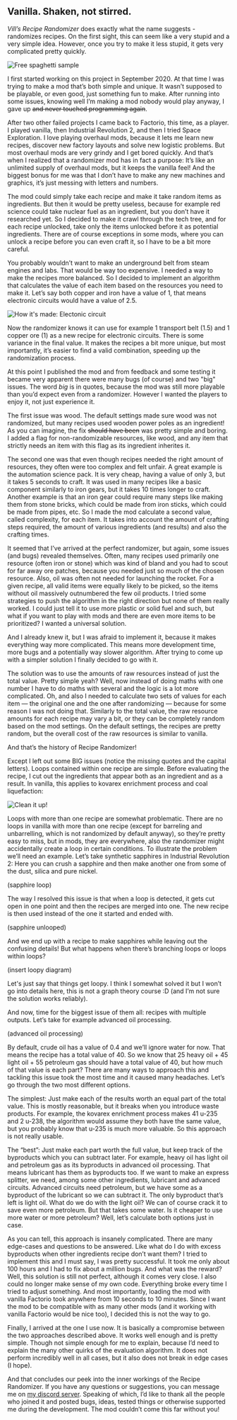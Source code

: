 ## Vanilla. Shaken, not stirred.

*Vill’s Recipe Randomizer* does exactly what the name suggests - randomizes recipes. On the first sight, this can seem like a very stupid and a very simple idea. However, once you try to make it less stupid, it gets very complicated pretty quickly.

![Free spaghetti sample](spaghetti-sample.jpg)

I first started working on this project in September 2020. At that time I was trying to make a mod that’s both simple and unique. It wasn’t supposed to be playable, or even good, just something fun to make. After running into some issues, knowing well I’m making a mod nobody would play anyway, I gave up ~~and never touched programming again~~.

After two other failed projects I came back to Factorio, this time, as a player. I played vanilla, then Industrial Revolution 2, and then I tried Space Exploration. I love playing overhaul mods, because it lets me learn new recipes, discover new factory layouts and solve new logistic problems. But most overhaul mods are very grindy and I get bored quickly. And that’s when I realized that a randomizer mod has in fact a purpose: It’s like an unlimited supply of overhaul mods, but it keeps the vanilla feel! And the biggest bonus for me was that I don’t have to make any new machines and graphics, it’s just messing with letters and numbers.

The mod could simply take each recipe and make it take random items as ingredients. But then it would be pretty useless, because for example red science could take nuclear fuel as an ingredient, but you don’t have it researched yet. So I decided to make it crawl through the tech tree, and for each recipe unlocked, take only the items unlocked before it as potential ingredients. There are of course exceptions in some mods, where you can unlock a recipe before you can even craft it, so I have to be a bit more careful.

You probably wouldn’t want to make an underground belt from steam engines and labs. That would be way too expensive. I needed a way to make the recipes more balanced. So I decided to implement an algorithm that calculates the value of each item based on the resources you need to make it. Let’s say both copper and iron have a value of 1, that means electronic circuits would have a value of 2.5.

![How it's made: Electonic circuit](electronic-circuit.jpg)

Now the randomizer knows it can use for example 1 transport belt (1.5) and 1 copper ore (1) as a new recipe for electronic circuits. There is some variance in the final value. It makes the recipes a bit more unique, but most importantly, it’s easier to find a valid combination, speeding up the randomization process.

At this point I published the mod and from feedback and some testing it became very apparent there were many bugs (of course) and two "big" issues. The word *big* is in quotes, because the mod was still more playable than you’d expect even from a randomizer. However I wanted the players to enjoy it, not just experience it.

The first issue was wood. The default settings made sure wood was not randomized, but many recipes used wooden power poles as an ingredient! As you can imagine, the fix ~~should have been~~ was pretty simple and boring. I added a flag for non-randomizable resources, like wood, and any item that strictly needs an item with this flag as its ingredient inherites it.

The second one was that even though recipes needed the right amount of resources, they often were too complex and felt unfair. A great example is the automation science pack. It is very cheap, having a value of only 3, but it takes 5 seconds to craft. It was used in many recipes like a basic component similarly to iron gears, but it takes 10 times longer to craft. Another example is that an iron gear could require many steps like making them from stone bricks, which could be made from iron sticks, which could be made from pipes, etc. So I made the mod calculate a second value, called complexity, for each item. It takes into account the amount of crafting steps required, the amount of various ingredients (and results) and also the crafting times.

It seemed that I’ve arrived at the perfect randomizer, but again, some issues (and bugs) revealed themselves. Often, many recipes used primarily one resource (often iron or stone) which was kind of bland and you had to scout for far away ore patches, because you needed just so much of the chosen resource. Also, oil was often not needed for launching the rocket. For a given recipe, all valid items were equally likely to be picked, so the items without oil massively outnumbered the few oil products. I tried some strategies to push the algorithm in the right direction but none of them really worked. I could just tell it to use more plastic or solid fuel and such, but what if you want to play with mods and there are even more items to be prioritized? I wanted a universal solution.

And I already knew it, but I was afraid to implement it, because it makes everything way more complicated. This means more development time, more bugs and a potentially way slower algorithm. After trying to come up with a simpler solution I finally decided to go with it.

The solution was to use the amounts of raw resources instead of just the total value. Pretty simple yeah? Well, now instead of doing maths with one number I have to do maths with several and the logic is a lot more complicated. Oh, and also I needed to calculate two sets of values for each item — the original one and the one after randomizing — because for some reason I was not doing that. Similarly to the total value, the raw resource amounts for each recipe may vary a bit, or they can be completely random based on the mod settings. On the default settings, the recipes are pretty random, but the overall cost of the raw resources is similar to vanilla.

And that’s the history of Recipe Randomizer!

Except I left out some BIG issues (notice the missing quotes and the capital letters). Loops contained within one recipe are simple. Before evaluating the recipe, I cut out the ingredients that appear both as an ingredient and as a result. In vanilla, this applies to kovarex enrichment process and coal liquefaction:

![Clean it up!](kovarex-and-liquefaction.jpg)

Loops with more than one recipe are somewhat problematic. There are no loops in vanilla with more than one recipe (except for barreling and unbarrelling, which is not randomized by default anyway), so they’re pretty easy to miss, but in mods, they are everywhere, also the randomizer might accidentally create a loop in certain conditions. To illustrate the problem we’ll need an example. Let’s take synthetic sapphires in Industrial Revolution 2: Here you can crush a sapphire and then make another one from some of the dust, silica and pure nickel.

(sapphire loop)

The way I resolved this issue is that when a loop is detected, it gets cut open in one point and then the recipes are merged into one. The new recipe is then used instead of the one it started and ended with.

(sapphire unlooped)

And we end up with a recipe to make sapphires while leaving out the confusing details! But what happens when there’s branching loops or loops within loops?

(insert loopy diagram)

Let's just say that things get loopy. I think I somewhat solved it but I won’t go into details here, this is not a graph theory course :D (and I’m not sure the solution works reliably).

And now, time for the biggest issue of them all: recipes with multiple outputs. Let’s take for example advanced oil processing.

(advanced oil processing)

By default, crude oil has a value of 0.4 and we’ll ignore water for now. That means the recipe has a total value of 40. So we know that 25 heavy oil + 45 light oil + 55 petroleum gas should have a total value of 40, but how much of that value is each part? There are many ways to approach this and tackling this issue took the most time and it caused many headaches. Let’s go through the two most different options.

The simplest: Just make each of the results worth an equal part of the total value. This is mostly reasonable, but it breaks when you introduce waste products. For example, the kovarex enrichment process makes 41 u-235 and 2 u-238, the algorithm would assume they both have the same value, but you probably know that u-235 is much more valuable. So this approach is not really usable.

The “best”: Just make each part worth the full value, but keep track of the byproducts which you can subtract later. For example, heavy oil has light oil and petroleum gas as its byproducts in advanced oil processing. That means lubricant has them as byproducts too. If we want to make an express splitter, we need, among some other ingredients, lubricant and advanced circuits. Advanced circuits need petroleum, but we have some as a byproduct of the lubricant so we can subtract it. The only byproduct that’s left is light oil. What do we do with the light oil? We can of course crack it to save even more petroleum. But that takes some water. Is it cheaper to use more water or more petroleum? Well, let’s calculate both options just in case.

As you can tell, this approach is insanely complicated. There are many edge-cases and questions to be answered. Like what do I do with excess byproducts when other ingredients recipe don’t want them? I tried to implement this and I must say, I was pretty successful. It took me only about 100 hours and I had to fix about a million bugs. And what was the reward? Well, this solution is still not perfect, although it comes very close. I also could no longer make sense of my own code. Everything broke every time I tried to adjust something. And most importantly, loading the mod with vanilla Factorio took anywhere from 10 seconds to 10 minutes. Since I want the mod to be compatible with as many other mods (and it working with vanilla Factorio would be nice too), I decided this is not the way to go.

Finally, I arrived at the one I use now. It is basically a compromise between the two approaches described above. It works well enough and is pretty simple. Though not simple enough for me to explain, because I’d need to explain the many other quirks of the evaluation algorithm. It does not perform incredibly well in all cases, but it also does not break in edge cases (I hope).

And that concludes our peek into the inner workings of the Recipe Randomizer. If you have any questions or suggestions, you can message me on [my discord server](https://discord.gg/jn4nRrrB6d). Speaking of which, I’d like to thank all the people who joined it and posted bugs, ideas, tested things or otherwise supported me during the development. The mod couldn’t come this far without you!
